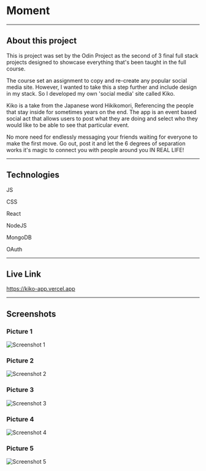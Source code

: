 # Moment

---

## About this project

This is project was set by the Odin Project as the second of 3 final full stack projects designed to showcase everything that's been taught in the full course. 

The course set an assignment to copy and re-create any popular social media site.  However, I wanted to take this a step further and include design in my stack.  So I developed my own 'social media' site called Kiko. 

Kiko is a take from the Japanese word Hikikomori, Referencing the people that stay inside for sometimes years on the end. The app is an event based social act that allows users to post what they are doing and select who they would like to be able to see that particular event. 

No more need for endlessly messaging your friends waiting for everyone to make the first move. Go out, post it and let the 6 degrees of separation works it's magic to connect you with people around you IN REAL LIFE!




---

## Technologies

JS

CSS

React

NodeJS

MongoDB

OAuth


---
## Live Link

https://kiko-app.vercel.app

---

## Screenshots

### Picture 1

![Screenshot 1](IMG_8446.PNG)

### Picture 2

![Screenshot 2](IMG_8448.PNG)

### Picture 3

![Screenshot 3](IMG_8449.PNG)

### Picture 4

![Screenshot 4](IMG_8450.PNG)

### Picture 5

![Screenshot 5](IMG_8451.PNG)
